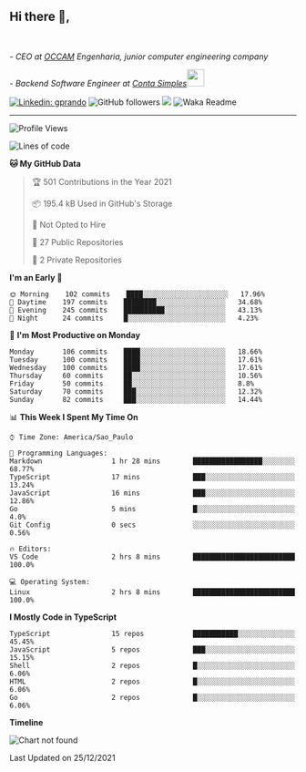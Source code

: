 <h2>Hi there  👋,</h2> </br>

<p><em>- CEO at <a href="https://occamengenharia.com/">OCCAM</a> Engenharia, junior computer engineering company
</em></p>

<p><em>- Backend Software Engineer at <a href="https://contasimples.com">Conta Simples</a><img src="https://media.giphy.com/media/WUlplcMpOCEmTGBtBW/giphy.gif" width="30"> 
</em></p>

[![Linkedin: gprando](https://img.shields.io/badge/-gprando-blue?style=flat-square&logo=Linkedin&logoColor=white&link=https://www.linkedin.com/in/gprando/)](https://www.linkedin.com/in/gprando)
![GitHub followers](https://img.shields.io/github/followers/gprando?label=Follow&style=social)
![](https://visitor-badge.glitch.me/badge?page_id=gprando.gprando)
![Waka Readme](https://github.com/gprando/gprando/workflows/Waka%20Readme/badge.svg)

---
<!--START_SECTION:waka-->
![Profile Views](http://img.shields.io/badge/Profile%20Views-0-blue)

![Lines of code](https://img.shields.io/badge/From%20Hello%20World%20I%27ve%20Written--4%20Million%20lines%20of%20code-blue)

**🐱 My GitHub Data** 

> 🏆 501 Contributions in the Year 2021
 > 
> 📦 195.4 kB Used in GitHub's Storage 
 > 
> 🚫 Not Opted to Hire
 > 
> 📜 27 Public Repositories 
 > 
> 🔑 2 Private Repositories  
 > 
**I'm an Early 🐤** 

```text
🌞 Morning    102 commits    ████░░░░░░░░░░░░░░░░░░░░░   17.96% 
🌆 Daytime    197 commits    ████████░░░░░░░░░░░░░░░░░   34.68% 
🌃 Evening    245 commits    ██████████░░░░░░░░░░░░░░░   43.13% 
🌙 Night      24 commits     █░░░░░░░░░░░░░░░░░░░░░░░░   4.23%

```
📅 **I'm Most Productive on Monday** 

```text
Monday       106 commits    ████░░░░░░░░░░░░░░░░░░░░░   18.66% 
Tuesday      100 commits    ████░░░░░░░░░░░░░░░░░░░░░   17.61% 
Wednesday    100 commits    ████░░░░░░░░░░░░░░░░░░░░░   17.61% 
Thursday     60 commits     ██░░░░░░░░░░░░░░░░░░░░░░░   10.56% 
Friday       50 commits     ██░░░░░░░░░░░░░░░░░░░░░░░   8.8% 
Saturday     70 commits     ███░░░░░░░░░░░░░░░░░░░░░░   12.32% 
Sunday       82 commits     ███░░░░░░░░░░░░░░░░░░░░░░   14.44%

```


📊 **This Week I Spent My Time On** 

```text
⌚︎ Time Zone: America/Sao_Paulo

💬 Programming Languages: 
Markdown                 1 hr 28 mins        █████████████████░░░░░░░░   68.77% 
TypeScript               17 mins             ███░░░░░░░░░░░░░░░░░░░░░░   13.24% 
JavaScript               16 mins             ███░░░░░░░░░░░░░░░░░░░░░░   12.86% 
Go                       5 mins              █░░░░░░░░░░░░░░░░░░░░░░░░   4.0% 
Git Config               0 secs              ░░░░░░░░░░░░░░░░░░░░░░░░░   0.56%

🔥 Editors: 
VS Code                  2 hrs 8 mins        █████████████████████████   100.0%

💻 Operating System: 
Linux                    2 hrs 8 mins        █████████████████████████   100.0%

```

**I Mostly Code in TypeScript** 

```text
TypeScript               15 repos            ███████████░░░░░░░░░░░░░░   45.45% 
JavaScript               5 repos             ███░░░░░░░░░░░░░░░░░░░░░░   15.15% 
Shell                    2 repos             █░░░░░░░░░░░░░░░░░░░░░░░░   6.06% 
HTML                     2 repos             █░░░░░░░░░░░░░░░░░░░░░░░░   6.06% 
Go                       2 repos             █░░░░░░░░░░░░░░░░░░░░░░░░   6.06%

```


**Timeline**

![Chart not found](https://raw.githubusercontent.com/gprando/gprando/master/charts/bar_graph.png) 


 Last Updated on 25/12/2021
<!--END_SECTION:waka-->